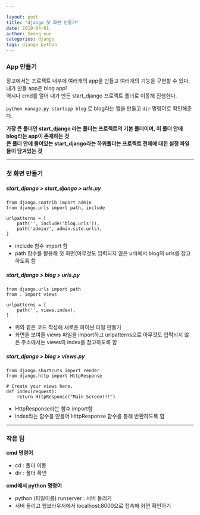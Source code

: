 ```yaml
---

layout: post
title: "django 첫 화면 만들기"
date: 2019-04-01
author: Seong eun
categories: django
tags: django python
---
```


### App 만들기
장고에서는 프로젝트 내부에 여러개의 app을 만들고 여러개의 기능을 구현할 수 있다. 내가 만들 app은 blog app!  
역시나 cmd를 열어 내가 만든 start_django 프로젝트 폴더로 이동해 진행한다.  

`python manage.py startapp blog` 로 blog라는 앱을 만들고 `dir` 명령어로 확인해준다.  

**가장 큰 폴더인 start_django 라는 폴더는 프로젝트의 기본 폴더이며, 이 폴더 안에 blog라는 app이 존재하는 것**  
**큰 폴더 안에 들어있는 start_django라는 하위폴더는 프로젝트 전체에 대한 설정 파일들이 담겨있는 것**

---

### 첫 화면 만들기

##### start_django > start_django > urls.py

```
from django.contrib import admin
from django.urls import path, include
 
urlpatterns = [
    path('', include('blog.urls')),
    path('admin/', admin.site.urls),
]
```
- include 함수 import 함
- path 함수를 활용해 첫 화면(아무것도 입력되지 않은 url)에서 blog의 urls를 참고하도록 함

##### start_django > blog > urls.py

```
from django.urls import path
from . import views
 
urlpatterns = [
    path('', views.index),
]
```
- 위와 같은 코드 작성해 새로운 파이썬 파일 만들기
- 화면을 보여줄 views 파일을 import하고 urlpatterns으로 아무것도 입력되지 않은 주소에서는 views의 index를 참고하도록 함


##### start_django > blog > views.py

```
from django.shortcuts import render
from django.http import HttpResponse
 
# Create your views here.
def index(request):
    return HttpResponse("Main Screen!!!")
```
- HttpResponse라는 함수 import함
- index라는 함수를 만들어 HttpResponse 함수를 통해 반환하도록 함

---

### 작은 팁
**cmd 명령어**
- cd : 폴더 이동
- dir : 폴더 확인

**cmd에서 python 명령어**
- python (파일이름) runserver : 서버 돌리기
- 서버 돌리고 웹브라우저에서 localhost:8000으로 접속해 화면 확인하기






